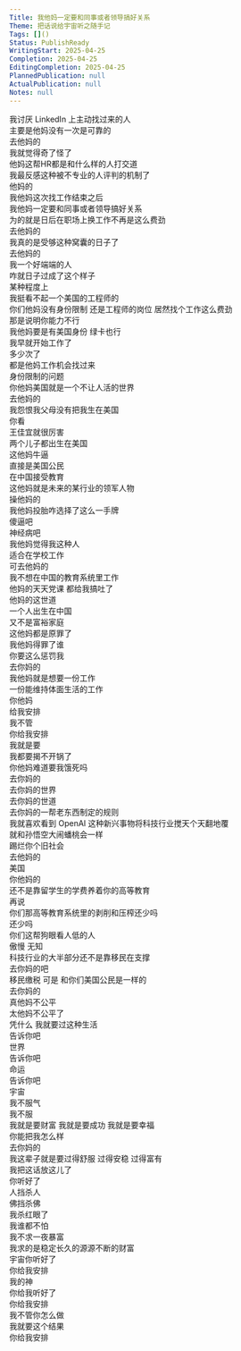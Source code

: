 ```yaml
---  
Title: 我他妈一定要和同事或者领导搞好关系  
Theme: 把话说给宇宙听之随手记  
Tags: []()  
Status: PublishReady  
WritingStart: 2025-04-25  
Completion: 2025-04-25  
EditingCompletion: 2025-04-25  
PlannedPublication: null  
ActualPublication: null  
Notes: null  
---    
```

我讨厌 LinkedIn 上主动找过来的人    
主要是他妈没有一次是可靠的    
去他妈的      
我就觉得奇了怪了    
他妈这帮HR都是和什么样的人打交道    
我最反感这种被不专业的人评判的机制了    
他妈的      
我他妈这次找工作结束之后    
我他妈一定要和同事或者领导搞好关系    
为的就是日后在职场上换工作不再是这么费劲    
去他妈的      
我真的是受够这种窝囊的日子了    
去他妈的    
我一个好端端的人    
咋就日子过成了这个样子      
某种程度上    
我挺看不起一个美国的工程师的    
你们他妈没有身份限制 还是工程师的岗位 居然找个工作这么费劲    
那是说明你能力不行    
我他妈要是有美国身份 绿卡也行    
我早就开始工作了    
多少次了    
都是他妈工作机会找过来    
身份限制的问题    
你他妈美国就是一个不让人活的世界    
去他妈的    
我怨恨我父母没有把我生在美国      
你看    
王佳宜就很厉害    
两个儿子都出生在美国    
这他妈牛逼    
直接是美国公民    
在中国接受教育    
这他妈就是未来的某行业的领军人物    
操他妈的    
我他妈投胎咋选择了这么一手牌    
傻逼吧    
神经病吧      
我他妈觉得我这种人    
适合在学校工作    
可去他妈的    
我不想在中国的教育系统里工作    
他妈的天天党课 都给我搞吐了      
他妈的这世道    
一个人出生在中国    
又不是富裕家庭    
这他妈都是原罪了      
我他妈得罪了谁    
你要这么惩罚我    
去你妈的      
我他妈就是想要一份工作    
一份能维持体面生活的工作    
你他妈    
给我安排    
我不管    
你给我安排    
我就是要    
我都要揭不开锅了    
你他妈难道要我饿死吗      
去你妈的    
去你妈的世界    
去你妈的世道    
去你妈的一帮老东西制定的规则      
我就喜欢看到 OpenAI 这种新兴事物将科技行业搅天个天翻地覆    
就和孙悟空大闹蟠桃会一样    
踢烂你个旧社会    
去他妈的      
美国    
你他妈的    
还不是靠留学生的学费养着你的高等教育    
再说    
你们那高等教育系统里的剥削和压榨还少吗    
还少吗      
你们这帮狗眼看人低的人    
傲慢 无知    
科技行业的大半部分还不是靠移民在支撑    
去你妈的吧    
移民缴税 可是 和你们美国公民是一样的    
去你妈的    
真他妈不公平    
太他妈不公平了    
凭什么 我就要过这种生活      
告诉你吧    
世界    
告诉你吧    
命运    
告诉你吧    
宇宙    
我不服气    
我不服      
我就是要财富 我就是要成功 我就是要幸福    
你能把我怎么样      
去你妈的      
我这辈子就是要过得舒服 过得安稳 过得富有    
我把这话放这儿了    
你听好了      
人挡杀人    
佛挡杀佛      
我杀红眼了    
我谁都不怕      
我不求一夜暴富    
我求的是稳定长久的源源不断的财富      
宇宙你听好了    
你给我安排    
我的神    
你给我听好了    
你给我安排    
我不管你怎么做    
我就要这个结果    
你给我安排      
  
